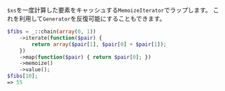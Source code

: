 `$xs`を一度計算した要素をキャッシュする`MemoizeIterator`でラップします。
これを利用して`Generator`を反復可能にすることもできます。

```php
$fibs = _::chain(array(0, 1))
    ->iterate(function($pair) {
        return array($pair[1], $pair[0] + $pair[1]);
    })
    ->map(function($pair) { return $pair[0]; })
    ->memoize()
    ->value();
$fibs[10];
=> 55
```
